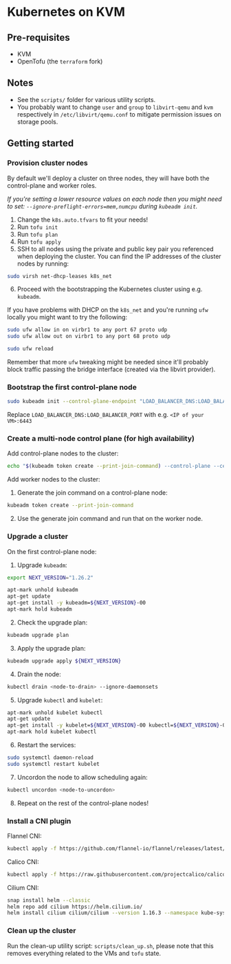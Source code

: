 # Kubernetes on KVM

## Pre-requisites

* KVM
* OpenTofu (the `terraform` fork)

## Notes

* See the `scripts/` folder for various utility scripts.
* You probably want to change `user` and `group` to `libvirt-qemu` and `kvm` respectively in `/etc/libvirt/qemu.conf` to mitigate permission issues on storage pools.

## Getting started

### Provision cluster nodes

By default we'll deploy a cluster on three nodes, they will have both the control-plane and worker roles.

_If you're setting a lower resource values on each node then you might need to set: `--ignore-preflight-errors=mem,numcpu` during `kubeadm init`._

1. Change the `k8s.auto.tfvars` to fit your needs!
2. Run `tofu init`
3. Run `tofu plan`
4. Run `tofu apply`
5. SSH to all nodes using the private and public key pair you referenced when deploying the cluster. You can find the IP addresses of the cluster nodes by running:

```bash
sudo virsh net-dhcp-leases k8s_net
```

6. Proceed with the bootstrapping the Kubernetes cluster using e.g. `kubeadm`.

If you have problems with DHCP on the `k8s_net` and you're running `ufw` locally you might want to try the following:

```bash
sudo ufw allow in on virbr1 to any port 67 proto udp
sudo ufw allow out on virbr1 to any port 68 proto udp

sudo ufw reload
```

Remember that more `ufw` tweaking might be needed since it'll probably block traffic passing the bridge interface (created via the libvirt provider).

### Bootstrap the first control-plane node

```bash
sudo kubeadm init --control-plane-endpoint "LOAD_BALANCER_DNS:LOAD_BALANCER_PORT" --upload-certs
```

Replace `LOAD_BALANCER_DNS:LOAD_BALANCER_PORT` with e.g. `<IP of your VM>:6443`

### Create a multi-node control plane (for high availability)

Add control-plane nodes to the cluster:

```bash
echo "$(kubeadm token create --print-join-command) --control-plane --certificate-key $(kubeadm init phase upload-certs --upload-certs --skip-headers --skip-log-headers 2>/dev/null | tail -n 1)"
```

Add worker nodes to the cluster:

1. Generate the join command on a control-plane node:

```bash
kubeadm token create --print-join-command
```

2. Use the generate join command and run that on the worker node.

### Upgrade a cluster

On the first control-plane node:

1. Upgrade `kubeadm`:

```bash
export NEXT_VERSION="1.26.2"

apt-mark unhold kubeadm
apt-get update
apt-get install -y kubeadm=${NEXT_VERSION}-00
apt-mark hold kubeadm
```

2. Check the upgrade plan:

```bash
kubeadm upgrade plan
```

3. Apply the upgrade plan:

```bash
kubeadm upgrade apply ${NEXT_VERSION}
```

4. Drain the node:

```bash
kubectl drain <node-to-drain> --ignore-daemonsets
```

5. Upgrade `kubectl` and `kubelet`:

```bash
apt-mark unhold kubelet kubectl
apt-get update
apt-get install -y kubelet=${NEXT_VERSION}-00 kubectl=${NEXT_VERSION}-00
apt-mark hold kubelet kubectl
```

6. Restart the services:

```bash
sudo systemctl daemon-reload
sudo systemctl restart kubelet
```

7. Uncordon the node to allow scheduling again:

```bash
kubectl uncordon <node-to-uncordon>
```

8. Repeat on the rest of the control-plane nodes!

### Install a CNI plugin

Flannel CNI:

```bash
kubectl apply -f https://github.com/flannel-io/flannel/releases/latest/download/kube-flannel.yml
```

Calico CNI:

```bash
kubectl apply -f https://raw.githubusercontent.com/projectcalico/calico/v3.25.0/manifests/calico.yaml
```

Cilium CNI:

```bash
snap install helm --classic
helm repo add cilium https://helm.cilium.io/
helm install cilium cilium/cilium --version 1.16.3 --namespace kube-system
```

### Clean up the cluster

Run the clean-up utility script: `scripts/clean_up.sh`, please note that this removes everything related to the VMs and `tofu` state.
